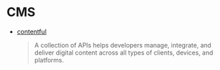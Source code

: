 # CMS

- [contentful](https://www.contentful.com/)
  > A collection of APIs helps developers manage, integrate, and deliver digital content across all types of clients, devices, and platforms.
